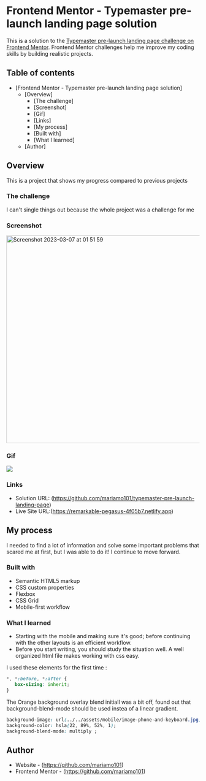 # Frontend Mentor - Typemaster pre-launch landing page solution

This is a solution to the [Typemaster pre-launch landing page challenge on Frontend Mentor](). Frontend Mentor challenges help me improve my coding skills by building realistic projects.

## Table of contents

- [Frontend Mentor - Typemaster pre-launch landing page solution]
  - [Overview]
    - [The challenge]
    - [Screenshot]
    - [Gif]
    - [Links]
    - [My process]
    - [Built with]
    - [What I learned]
  - [Author]

## Overview

This is a project that shows my progress compared to previous projects

### The challenge

I can't single things out because the whole project was a challenge for me

### Screenshot

<img width="542" alt="Screenshot 2023-03-07 at 01 51 59" src="https://user-images.githubusercontent.com/117212859/223290814-2b41fd99-9618-49c2-a85f-61c592ea8a61.png">

### Gif
<img src="https://media.giphy.com/media/j2BHS1eDOoTBDPabVI/giphy.gif"/>

### Links

- Solution URL: (https://github.com/mariamo101/typemaster-pre-launch-landing-page)
- Live Site URL:(https://remarkable-pegasus-4f05b7.netlify.app)

## My process
 
I needed to find a lot of information and solve some important problems that scared me at first, but I was able to do it! I continue to move forward.

### Built with

- Semantic HTML5 markup
- CSS custom properties
- Flexbox
- CSS Grid
- Mobile-first workflow

### What I learned

- Starting with the mobile and making sure it's good; before continuing with the other layouts is an efficient workflow.
- Before you start writing, you should study the situation well. A well organized html file makes working with css easy.

I used these elements for the first time :
```css
*, *:before, *:after {
   box-sizing: inherit;
}
```
The Orange background overlay blend initiall was a bit off, found out that background-blend-mode should be used instea of a linear gradient.

```css
background-image: url(../../assets/mobile/image-phone-and-keyboard.jpg);
background-color: hsla(22, 89%, 52%, 1);
background-blend-mode: multiply ;
```

## Author

- Website - (https://github.com/mariamo101)
- Frontend Mentor - (https://github.com/mariamo101)




